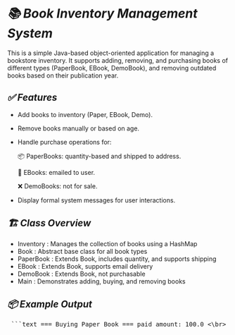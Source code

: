 # *📚 Book Inventory Management System*
This is a simple Java-based object-oriented application for managing a bookstore inventory. It supports adding, removing, and purchasing books of different types (PaperBook, EBook, DemoBook), and removing outdated books based on their publication year.

## *✅ Features*
- Add books to inventory (Paper, EBook, Demo).

- Remove books manually or based on age.

- Handle purchase operations for:

   📦 PaperBooks: quantity-based and shipped to address.

   📧 EBooks: emailed to user.

   ❌ DemoBooks: not for sale.

- Display formal system messages for user interactions.

## *🏗️ Class Overview*

- Inventory : Manages the collection of books using a HashMap
- Book : Abstract base class for all book types
- PaperBook	: Extends Book, includes quantity, and supports shipping
- EBook	: Extends Book, supports email delivery
- DemoBook : Extends Book, not purchasable
- Main :	Demonstrates adding, buying, and removing books

## *📦 Example Output*

<pre> ```text === Buying Paper Book === paid amount: 100.0 <\br> The paper book is included in the shipping service. Please send it to the following customer address: Shoubra Masr Book{ISBN='1002', title='C++ basics', published_year=2025, price=50.0} === Buying eBook === paid amount: 30.0 The EBook is included in the mail service. Please send it to the following email address: emy@gmail.com Book{ISBN='1003', title='OOP', published_year=2019, price=30.0} === Trying to buy demo book === This book is a demo copy and is not available for sale. === Removing outdated books (older than 4 years) === Removed outdated book: MySQL Removed outdated book: OOP === Removing a book manually === Removed: C++ basics ``` </pre>



